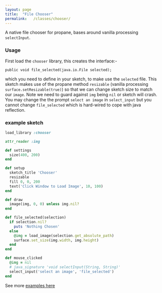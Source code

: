 ```yaml
---
layout: page
title:  "File Chooser"
permalink:   /classes/chooser/
---
```


A native file chooser for propane, bases around vanilla processing `selectInput`.

### Usage ###

First load the `chooser` library, this creates the interface:-

`public void file_selected(java.io.File selected);`

which you need to define in your sketch, to make use the `selected` file. This sketch makes use of the propane method `resizable` (vanilla processing `surface.setResizable(true)`) so that we can change sketch size to match our `image`. Note we need to guard against `img` being `nil` or sketch will crash. You may change the the prompt `select an image` in `select_input` but you cannot change `file_selected` which is hard-wired to cope with java reflection.

### example sketch ###
```ruby
load_library :chooser

attr_reader :img

def settings
  size(400, 200)
end

def setup
  sketch_title 'Chooser'
  resizable
  fill 0, 0, 200
  text('Click Window to Load Image', 10, 100)
end

def draw
  image(img, 0, 0) unless img.nil?
end

def file_selected(selection)
  if selection.nil?
    puts 'Nothing Chosen'
  else
    @img = load_image(selection.get_absolute_path)
    surface.set_size(img.width, img.height)
  end
end

def mouse_clicked
  @img = nil
  # java_signature 'void selectInput(String, String)'
  select_input('select an image', 'file_selected')
end
```

See more [examples here][examples]

[examples]:https://github.com/ruby-processing/picrate-examples/tree/processing_app/library/file_chooser
